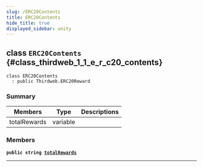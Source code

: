 ```yaml
---
slug: /ERC20Contents
title: ERC20Contents
hide_title: true
displayed_sidebar: unity
---
```


## class `ERC20Contents` {#class_thirdweb_1_1_e_r_c20_contents}

```
class ERC20Contents
  : public Thirdweb.ERC20Reward
```

### Summary

| Members      | Type     | Descriptions |
| ------------ | -------- | ------------ |
| totalRewards | variable |              |

### Members

**`public string `[`totalRewards`](#class_thirdweb_1_1_e_r_c20_contents_1a16f23a3f71887fed96908273954f472d)**

---

